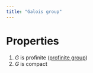 ```yaml
---
title: "Galois group"
---
```


# Properties
1. $G$ is profinite ([profinite group](notes/ntpy/profinite%20group.md))
2. $G$ is compact
